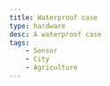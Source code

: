 ```yaml
---
title: Waterproof case
type: hardware
desc: A waterproof case 
tags:
    - Sensor
    - City
    - Agriculture
---
```

